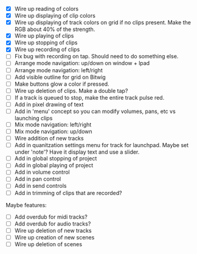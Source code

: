 - [x] Wire up reading of colors
- [x] Wire up displaying of clip colors
- [x] Wire up displaying of track colors on grid if no clips present. Make the RGB about 40% of the strength.
- [x] Wire up playing of clips
- [x] Wire up stopping of clips
- [x] Wire up recording of clips
- [ ] Fix bug with recording on tap. Should need to do something else.
- [ ] Arrange mode navigation: up/down on window + lpad
- [ ] Arrange mode navigation: left/right
- [ ] Add visible outline for grid on Bitwig
- [ ] Make buttons glow a color if pressed.
- [ ] Wire up deletion of clips. Make a double tap?
- [ ] If a track is queued to stop, make the entire track pulse red.
- [ ] Add in pixel drawing of text
- [ ] Add in 'menu' concept so you can modify volumes, pans, etc vs launching clips
- [ ] Mix mode navigation: left/right
- [ ] Mix mode navigation: up/down
- [ ] Wire addition of new tracks
- [ ] Add in quanitzation settings menu for track for launchpad. Maybe set under 'note'? Have it display text and use a slider.
- [ ] Add in global stopping of project
- [ ] Add in global playing of project
- [ ] Add in volume control
- [ ] Add in pan control
- [ ] Add in send controls
- [ ] Add in trimming of clips that are recorded?

Maybe features:

- [ ] Add overdub for midi tracks?
- [ ] Add overdub for audio tracks?
- [ ] Wire up deletion of new tracks
- [ ] Wire up creation of new scenes
- [ ] Wire up deletion of scenes
